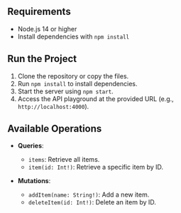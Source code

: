 ## Requirements  
- Node.js 14 or higher  
- Install dependencies with `npm install`  

## Run the Project  
1. Clone the repository or copy the files.  
2. Run `npm install` to install dependencies.  
3. Start the server using `npm start`.  
4. Access the API playground at the provided URL (e.g., `http://localhost:4000`).  

## Available Operations  
- **Queries**:  
  - `items`: Retrieve all items.  
  - `item(id: Int!)`: Retrieve a specific item by ID.  

- **Mutations**:  
  - `addItem(name: String!)`: Add a new item.  
  - `deleteItem(id: Int!)`: Delete an item by ID.  
